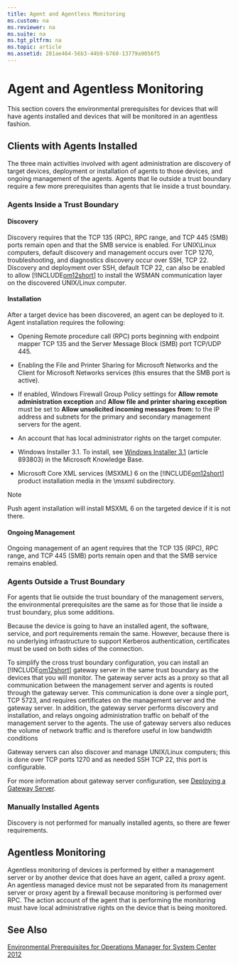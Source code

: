 ```yaml
---
title: Agent and Agentless Monitoring
ms.custom: na
ms.reviewer: na
ms.suite: na
ms.tgt_pltfrm: na
ms.topic: article
ms.assetid: 281ae464-56b3-44b9-b760-13779a9056f5
---
```

# Agent and Agentless Monitoring
This section covers the environmental prerequisites for devices that will have agents installed and devices that will be monitored in an agentless fashion.

## Clients with Agents Installed
The three main activities involved with agent administration are discovery of target devices, deployment or installation of agents to those devices, and ongoing management of the agents. Agents that lie outside a trust boundary require a few more prerequisites than agents that lie inside a trust boundary.

### Agents Inside a Trust Boundary

#### Discovery
Discovery requires that the TCP 135 \(RPC\), RPC range, and TCP 445 \(SMB\) ports remain open and that the SMB service is enabled. For UNIX\\Linux computers, default discovery and management occurs over TCP 1270, troubleshooting, and diagnostics discovery occur over SSH, TCP 22. Discovery and deployment over SSH, default TCP 22, can also be enabled to allow [!INCLUDE[om12short](Token/om12short_md.md)] to install the WSMAN communication layer on the discovered UNIX\/Linux computer.

#### Installation
After a target device has been discovered, an agent can be deployed to it. Agent installation requires the following:

-   Opening Remote procedure call \(RPC\) ports beginning with endpoint mapper TCP 135 and the Server Message Block \(SMB\) port TCP\/UDP 445.

-   Enabling the File and Printer Sharing for Microsoft Networks and the Client for Microsoft Networks services \(this ensures that the SMB port is active\).

-   If enabled, Windows Firewall Group Policy settings for **Allow remote administration exception** and **Allow file and printer sharing exception** must be set to **Allow unsolicited incoming messages from:** to the IP address and subnets for the primary and secondary management servers for the agent.

-   An account that has local administrator rights on the target computer.

-   Windows Installer 3.1. To install, see [Windows Installer 3.1](http://go.microsoft.com/fwlink/p/?LinkId=86322) \(article 893803\) in the Microsoft Knowledge Base.

-   Microsoft Core XML services \(MSXML\) 6 on the [!INCLUDE[om12short](Token/om12short_md.md)] product installation media in the \\msxml subdirectory.

> [!NOTE]
> Push agent installation will install MSXML 6 on the targeted device if it is not there.

#### Ongoing Management
Ongoing management of an agent requires that the TCP 135 \(RPC\), RPC range, and TCP 445 \(SMB\) ports remain open and that the SMB service remains enabled.

### Agents Outside a Trust Boundary
For agents that lie outside the trust boundary of the management servers, the environmental prerequisites are the same as for those that lie inside a trust boundary, plus some additions.

Because the device is going to have an installed agent, the software, service, and port requirements remain the same. However, because there is no underlying infrastructure to support Kerberos authentication, certificates must be used on both sides of the connection.

To simplify the cross trust boundary configuration, you can install an [!INCLUDE[om12short](Token/om12short_md.md)] gateway server in the same trust boundary as the devices that you will monitor. The gateway server acts as a proxy so that all communication between the management server and agents is routed through the gateway server. This communication is done over a single port, TCP 5723, and requires certificates on the management server and the gateway server. In addition, the gateway server performs discovery and installation, and relays ongoing administration traffic on behalf of the management server to the agents. The use of gateway servers also reduces the volume of network traffic and is therefore useful in low bandwidth conditions

Gateway servers can also discover and manage UNIX\/Linux computers; this is done over TCP ports 1270 and as needed SSH TCP 22, this port is configurable.

For more information about gateway server configuration, see [Deploying a Gateway Server](assetId:///b890d6e8-1363-423d-bf2b-7c7cf6d6ce5b).

### Manually Installed Agents
Discovery is not performed for manually installed agents, so there are fewer requirements.

## Agentless Monitoring
Agentless monitoring of devices is performed by either a management server or by another device that does have an agent, called a proxy agent. An agentless managed device must not be separated from its management server or proxy agent by a firewall because monitoring is performed over RPC. The action account of the agent that is performing the monitoring must have local administrative rights on the device that is being monitored.

## See Also
[Environmental Prerequisites for Operations Manager for System Center 2012](assetId:///95d59f73-5aa9-4616-b98c-30680406959a)


